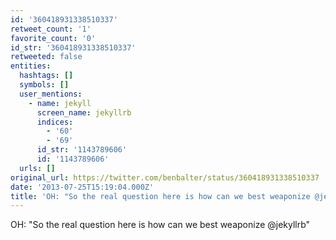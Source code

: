 ```yaml
---
id: '360418931338510337'
retweet_count: '1'
favorite_count: '0'
id_str: '360418931338510337'
retweeted: false
entities:
  hashtags: []
  symbols: []
  user_mentions:
    - name: jekyll
      screen_name: jekyllrb
      indices:
        - '60'
        - '69'
      id_str: '1143789606'
      id: '1143789606'
  urls: []
original_url: https://twitter.com/benbalter/status/360418931338510337
date: '2013-07-25T15:19:04.000Z'
title: 'OH: "So the real question here is how can we best weaponize @jekyllrb"'
---
```


OH: "So the real question here is how can we best weaponize @jekyllrb"